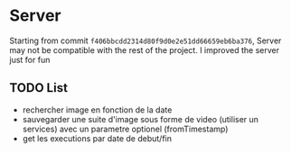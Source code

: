 # Server
Starting from commit `f406bbcdd2314d80f9d0e2e51dd66659eb6ba376`,
Server may not be compatible with the rest of the project. I improved the 
server just for fun

## TODO List
- rechercher image en fonction de la date
- sauvegarder une suite d'image sous forme de video (utiliser un services)
avec un parametre optionel (fromTimestamp)
- get les executions par date de debut/fin